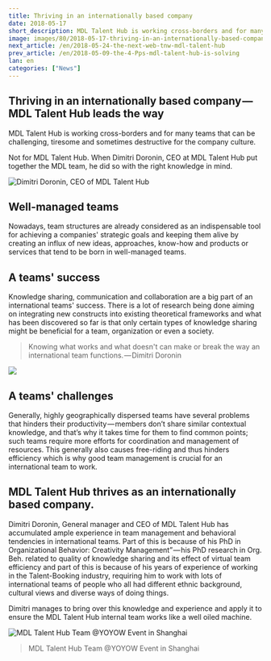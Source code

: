 ```yaml
---
title: Thriving in an internationally based company
date: 2018-05-17
short_description: MDL Talent Hub is working cross-borders and for many teams that can be challenging, tiresome and sometimes destructive for the company culture.
image: images/80/2018-05-17-thriving-in-an-internationally-based-company1.jpeg
next_article: /en/2018-05-24-the-next-web-tnw-mdl-talent-hub
prev_article: /en/2018-05-09-the-4-Pps-mdl-talent-hub-is-solving
lan: en
categories: ["News"]
---
```


## Thriving in an internationally based company — MDL Talent Hub leads the way

MDL Talent Hub is working cross-borders and for many teams that can be challenging, tiresome and sometimes destructive for the company culture.

Not for MDL Talent Hub. When Dimitri Doronin, CEO at MDL Talent Hub put together the MDL team, he did so with the right knowledge in mind.

![Dimitri Doronin, CEO of MDL Talent Hub](/images/80/2018-05-17-thriving-in-an-internationally-based-company1.jpeg)


## Well-managed teams

Nowadays, team structures are already considered as an indispensable tool for achieving a companies' strategic goals and keeping them alive by creating an influx of new ideas, approaches, know-how and products or services that tend to be born in well-managed teams.

## A teams' success

Knowledge sharing, communication and collaboration are a big part of an international teams' success. There is a lot of research being done aiming on integrating new constructs into existing theoretical frameworks and what has been discovered so far is that only certain types of knowledge sharing might be beneficial for a team, organization or even a society.

>Knowing what works and what doesn't can make or break the way an international team functions. — Dimitri Doronin

![](/images/80/2018-05-17-thriving-in-an-internationally-based-company2.jpeg)

## A teams' challenges

Generally, highly geographically dispersed teams have several problems that hinders their productivity — members don’t share similar contextual knowledge, and that’s why it takes time for them to find common points; such teams require more efforts for coordination and management of resources. This generally also causes free-riding and thus hinders efficiency which is why good team management is crucial for an international team to work.

## MDL Talent Hub thrives as an internationally based company.

Dimitri Doronin, General manager and CEO of MDL Talent Hub has accumulated ample experience in team management and behavioral tendencies in international teams. Part of this is because of his PhD in Organizational Behavior: Creativity Management” — his PhD research in Org. Beh. related to quality of knowledge sharing and its effect of virtual team efficiency and part of this is because of his years of experience of working in the Talent-Booking industry, requiring him to work with lots of international teams of people who all had different ethnic background, cultural views and diverse ways of doing things.


Dimitri manages to bring over this knowledge and experience and apply it to ensure the MDL Talent Hub internal team works like a well oiled machine.


![MDL Talent Hub Team @YOYOW Event in Shanghai](/images/80/2018-05-17-thriving-in-an-internationally-based-company3.jpeg)

>MDL Talent Hub Team @YOYOW Event in Shanghai